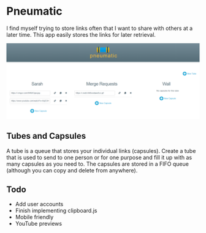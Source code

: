 # Pneumatic

I find myself trying to store links often that I want to share with others at a later time. This app easily stores the links for later retrieval.

![](readme-image.png)

## Tubes and Capsules

A tube is a queue that stores your individual links (capsules). Create a tube that is used to send to one person or for one purpose and fill it up with as many capsules as you need to. The capsules are stored in a FIFO queue (although you can copy and delete from anywhere). 

## Todo

* Add user accounts
* Finish implementing clipboard.js
* Mobile friendly
* YouTube previews
